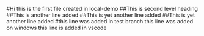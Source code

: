 #Hi this is the first file created in local-demo
##This is second level heading
##This is another line added
##This is yet another line added
##This is yet another line added
#this line was added in test branch
this line was added on windows
this line is added in vscode